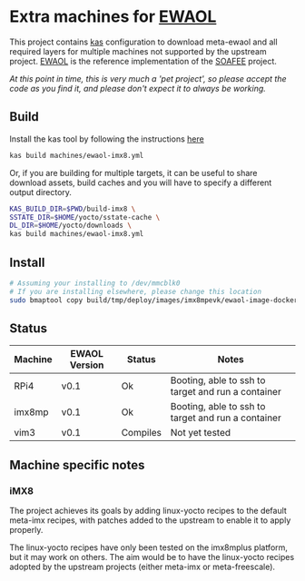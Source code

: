 # Extra machines for [EWAOL](https://gitlab.arm.com/ewaol/meta-ewaol)

This project contains [kas](https://kas.readthedocs.io/en/latest/index.html)
configuration to download meta-ewaol and all required layers for multiple
machines not supported by the upstream project.
[EWAOL](https://gitlab.arm.com/ewaol/meta-ewaol) is the reference implementation
of the [SOAFEE](http://soafee.io) project.

_At this point in time, this is very much a 'pet project', so please accept the
code as you find it, and please don't expect it to always be working._

## Build

Install the kas tool by following the instructions
[here](https://kas.readthedocs.io/en/latest/userguide.html)

```bash
kas build machines/ewaol-imx8.yml
```

Or, if you are building for multiple targets, it can be useful to share download
assets, build caches and you will have to specify a different output directory.

```bash
KAS_BUILD_DIR=$PWD/build-imx8 \
SSTATE_DIR=$HOME/yocto/sstate-cache \
DL_DIR=$HOME/yocto/downloads \
kas build machines/ewaol-imx8.yml
```

## Install

```bash
# Assuming your installing to /dev/mmcblk0
# If you are installing elsewhere, please change this location
sudo bmaptool copy build/tmp/deploy/images/imx8mpevk/ewaol-image-docker-imx8mpevk.wic.bz2 /dev/mmcblk0
```

## Status

| Machine | EWAOL Version |Status  | Notes |
|---------|---------------|-------|--------|
| RPi4    | v0.1 | Ok | Booting, able to ssh to target and run a container |
| imx8mp  | v0.1 | Ok | Booting, able to ssh to target and run a container |
| vim3    | v0.1 | Compiles | Not yet tested

## Machine specific notes

### iMX8

The project achieves its goals by adding linux-yocto recipes to the default
meta-imx recipes, with patches added to the upstream to enable it to apply
properly.

The linux-yocto recipes have only been tested on the imx8mplus platform, but it
may work on others.  The aim would be to have the linux-yocto recipes adopted
by the upstream projects (either meta-imx or meta-freescale).
